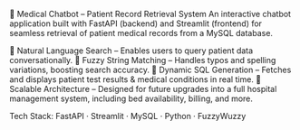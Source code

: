 🏥 Medical Chatbot – Patient Record Retrieval System
An interactive chatbot application built with FastAPI (backend) and Streamlit (frontend) for seamless retrieval of patient medical records from a MySQL database.

🔹 Natural Language Search – Enables users to query patient data conversationally.
🔹 Fuzzy String Matching – Handles typos and spelling variations, boosting search accuracy.
🔹 Dynamic SQL Generation – Fetches and displays patient test results & medical conditions in real time.
🔹 Scalable Architecture – Designed for future upgrades into a full hospital management system, including bed availability, billing, and more.

Tech Stack: FastAPI · Streamlit · MySQL · Python · FuzzyWuzzy
